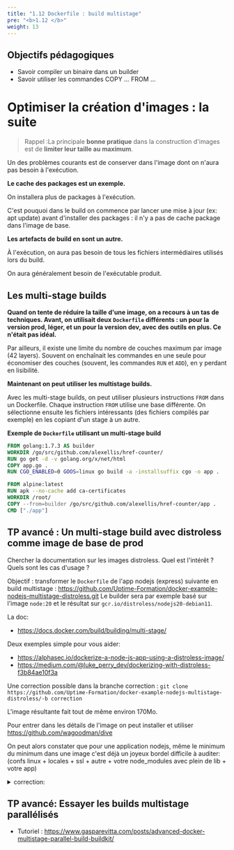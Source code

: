 ```yaml
---
title: "1.12 Dockerfile : build multistage"
pre: "<b>1.12 </b>"
weight: 13
---
```


## Objectifs pédagogiques
  - Savoir compiler un binaire dans un builder
  - Savoir utiliser les commandes COPY ... FROM ...


# Optimiser la création d'images : la suite 

> Rappel :La principale **bonne pratique** dans la construction d'images est de **limiter leur taille au maximum**.

Un des problèmes courants est de conserver dans l'image dont on n'aura pas besoin à l'exécution.

**Le cache des packages est un exemple.** 

On installera plus de packages à l'exécution.

C'est pouquoi dans le build on commence par lancer une mise à jour (ex: apt update) avant d'installer des packages : il n'y a pas de cache package dans l'image de base.   

**Les artefacts de build en sont un autre.**

À l'exécution, on aura pas besoin de tous les fichiers intermédiaires utilisés lors du build. 

On aura généralement besoin de l'exécutable produit.


## Les multi-stage builds

**Quand on tente de réduire la taille d'une image, on a recours à un tas de techniques. Avant, on utilisait deux `Dockerfile` différents : un pour la version prod, léger, et un pour la version dev, avec des outils en plus. Ce n'était pas idéal.**

Par ailleurs, il existe une limite du nombre de couches maximum par image (42 layers). Souvent on enchaînait les commandes en une seule pour économiser des couches (souvent, les commandes `RUN` et `ADD`), en y perdant en lisibilité.
  

**Maintenant on peut utiliser les multistage builds.**

Avec les multi-stage builds, on peut utiliser plusieurs instructions `FROM` dans un Dockerfile. Chaque instruction `FROM` utilise une base différente.
On sélectionne ensuite les fichiers intéressants (des fichiers compilés par exemple) en les copiant d'un stage à un autre.
  

**Exemple de `Dockerfile` utilisant un multi-stage build**  

```Dockerfile
FROM golang:1.7.3 AS builder
WORKDIR /go/src/github.com/alexellis/href-counter/
RUN go get -d -v golang.org/x/net/html
COPY app.go .
RUN CGO_ENABLED=0 GOOS=linux go build -a -installsuffix cgo -o app .

FROM alpine:latest
RUN apk --no-cache add ca-certificates
WORKDIR /root/
COPY --from=builder /go/src/github.com/alexellis/href-counter/app .
CMD ["./app"]
```

## TP avancé : Un multi-stage build avec distroless comme image de base de prod

Chercher la documentation sur les images distroless. 
Quel est l'intérêt ? Quels sont les cas d'usage ? 

Objectif : transformer le `Dockerfile` de l'app nodejs (express) suivante en build multistage : https://github.com/Uptime-Formation/docker-example-nodejs-multistage-distroless.git
 Le builder sera par exemple basé sur l'image `node:20` et le résultat sur `gcr.io/distroless/nodejs20-debian11`.

La doc:
- https://docs.docker.com/build/building/multi-stage/

 Deux exemples simple pour vous aider:
 - https://alphasec.io/dockerize-a-node-js-app-using-a-distroless-image/
 - https://medium.com/@luke_perry_dev/dockerizing-with-distroless-f3b84ae10f3a

 Une correction possible dans la branche correction : `git clone https://github.com/Uptime-Formation/docker-example-nodejs-multistage-distroless/-b correction`

 L'image résultante fait tout de même environ 170Mo.

 Pour entrer dans les détails de l'image on peut installer et utiliser https://github.com/wagoodman/dive

 On peut alors constater que pour une application nodejs, même le minimum du minimum dans une image c'est déjà un joyeux bordel difficile à auditer: (confs linux + locales + ssl + autre + votre node_modules avec plein de lib + votre app)


 <details><summary>correction:</summary>
<p>

```dockerfile
# Stage 1
FROM node:20 AS base

RUN mkdir -p /app
WORKDIR /app
COPY package*.json /app/

# prod deps install
RUN npm install --omit=dev

# Stage 2
# Even lighter and more secure than node-alpine
FROM gcr.io/distroless/nodejs20-debian11

# use the unpriviledge user from distroless images

WORKDIR /app
COPY --chown=nonroot:nonroot index.js /app
COPY --chown=nonroot:nonroot --from=base /app/node_modules /app/node_modules

ENV NODE_ENV="production"
EXPOSE 3000

USER nonroot
CMD ["index.js"]
```

</p>
</details>


## TP avancé: Essayer les builds multistage parallélisés

- Tutoriel : https://www.gasparevitta.com/posts/advanced-docker-multistage-parallel-build-buildkit/
